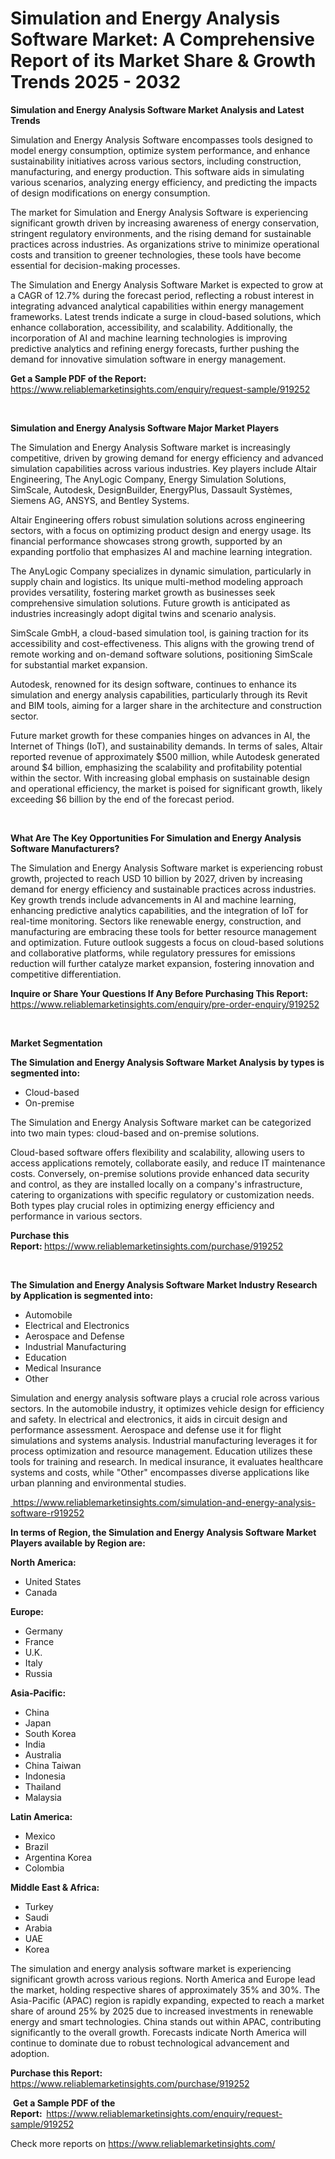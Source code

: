 <p><h1>Simulation and Energy Analysis Software Market: A Comprehensive Report of its Market Share & Growth Trends 2025 - 2032</h1></p><p><strong>Simulation and Energy Analysis Software Market Analysis and Latest Trends</strong></p>
<p><p>Simulation and Energy Analysis Software encompasses tools designed to model energy consumption, optimize system performance, and enhance sustainability initiatives across various sectors, including construction, manufacturing, and energy production. This software aids in simulating various scenarios, analyzing energy efficiency, and predicting the impacts of design modifications on energy consumption. </p><p>The market for Simulation and Energy Analysis Software is experiencing significant growth driven by increasing awareness of energy conservation, stringent regulatory environments, and the rising demand for sustainable practices across industries. As organizations strive to minimize operational costs and transition to greener technologies, these tools have become essential for decision-making processes. </p><p>The Simulation and Energy Analysis Software Market is expected to grow at a CAGR of 12.7% during the forecast period, reflecting a robust interest in integrating advanced analytical capabilities within energy management frameworks. Latest trends indicate a surge in cloud-based solutions, which enhance collaboration, accessibility, and scalability. Additionally, the incorporation of AI and machine learning technologies is improving predictive analytics and refining energy forecasts, further pushing the demand for innovative simulation software in energy management.</p></p>
<p><strong>Get a Sample PDF of the Report:&nbsp;</strong> <a href="https://www.reliablemarketinsights.com/enquiry/request-sample/919252?utm_campaign=2982&utm_medium=2&utm_source=Github&utm_content=ia&utm_term=07032025&utm_id=simulation-and-energy-analysis-software">https://www.reliablemarketinsights.com/enquiry/request-sample/919252</a></p>
<p>&nbsp;</p>
<p><strong>Simulation and Energy Analysis Software Major Market Players</strong></p>
<p><p>The Simulation and Energy Analysis Software market is increasingly competitive, driven by growing demand for energy efficiency and advanced simulation capabilities across various industries. Key players include Altair Engineering, The AnyLogic Company, Energy Simulation Solutions, SimScale, Autodesk, DesignBuilder, EnergyPlus, Dassault Systèmes, Siemens AG, ANSYS, and Bentley Systems.</p><p>Altair Engineering offers robust simulation solutions across engineering sectors, with a focus on optimizing product design and energy usage. Its financial performance showcases strong growth, supported by an expanding portfolio that emphasizes AI and machine learning integration.</p><p>The AnyLogic Company specializes in dynamic simulation, particularly in supply chain and logistics. Its unique multi-method modeling approach provides versatility, fostering market growth as businesses seek comprehensive simulation solutions. Future growth is anticipated as industries increasingly adopt digital twins and scenario analysis.</p><p>SimScale GmbH, a cloud-based simulation tool, is gaining traction for its accessibility and cost-effectiveness. This aligns with the growing trend of remote working and on-demand software solutions, positioning SimScale for substantial market expansion.</p><p>Autodesk, renowned for its design software, continues to enhance its simulation and energy analysis capabilities, particularly through its Revit and BIM tools, aiming for a larger share in the architecture and construction sector.</p><p>Future market growth for these companies hinges on advances in AI, the Internet of Things (IoT), and sustainability demands. In terms of sales, Altair reported revenue of approximately $500 million, while Autodesk generated around $4 billion, emphasizing the scalability and profitability potential within the sector. With increasing global emphasis on sustainable design and operational efficiency, the market is poised for significant growth, likely exceeding $6 billion by the end of the forecast period.</p></p>
<p>&nbsp;</p>
<p><strong>What Are The Key Opportunities For Simulation and Energy Analysis Software Manufacturers?</strong></p>
<p><p>The Simulation and Energy Analysis Software market is experiencing robust growth, projected to reach USD 10 billion by 2027, driven by increasing demand for energy efficiency and sustainable practices across industries. Key growth trends include advancements in AI and machine learning, enhancing predictive analytics capabilities, and the integration of IoT for real-time monitoring. Sectors like renewable energy, construction, and manufacturing are embracing these tools for better resource management and optimization. Future outlook suggests a focus on cloud-based solutions and collaborative platforms, while regulatory pressures for emissions reduction will further catalyze market expansion, fostering innovation and competitive differentiation.</p></p>
<p><strong>Inquire or Share Your Questions If Any Before Purchasing This Report:</strong> <a href="https://www.reliablemarketinsights.com/enquiry/pre-order-enquiry/919252?utm_campaign=2982&utm_medium=2&utm_source=Github&utm_content=ia&utm_term=07032025&utm_id=simulation-and-energy-analysis-software">https://www.reliablemarketinsights.com/enquiry/pre-order-enquiry/919252</a></p>
<p>&nbsp;</p>
<p><strong>Market Segmentation</strong></p>
<p><strong>The Simulation and Energy Analysis Software Market Analysis by types is segmented into:</strong></p>
<p><ul><li>Cloud-based</li><li>On-premise</li></ul></p>
<p><p>The Simulation and Energy Analysis Software market can be categorized into two main types: cloud-based and on-premise solutions. </p><p>Cloud-based software offers flexibility and scalability, allowing users to access applications remotely, collaborate easily, and reduce IT maintenance costs. Conversely, on-premise solutions provide enhanced data security and control, as they are installed locally on a company's infrastructure, catering to organizations with specific regulatory or customization needs. Both types play crucial roles in optimizing energy efficiency and performance in various sectors.</p></p>
<p><strong>Purchase this Report:&nbsp;</strong><a href="https://www.reliablemarketinsights.com/purchase/919252?utm_campaign=2982&utm_medium=2&utm_source=Github&utm_content=ia&utm_term=07032025&utm_id=simulation-and-energy-analysis-software">https://www.reliablemarketinsights.com/purchase/919252</a></p>
<p>&nbsp;</p>
<p><strong>The Simulation and Energy Analysis Software Market Industry Research by Application is segmented into:</strong></p>
<p><ul><li>Automobile</li><li>Electrical and Electronics</li><li>Aerospace and Defense</li><li>Industrial Manufacturing</li><li>Education</li><li>Medical Insurance</li><li>Other</li></ul></p>
<p><p>Simulation and energy analysis software plays a crucial role across various sectors. In the automobile industry, it optimizes vehicle design for efficiency and safety. In electrical and electronics, it aids in circuit design and performance assessment. Aerospace and defense use it for flight simulations and systems analysis. Industrial manufacturing leverages it for process optimization and resource management. Education utilizes these tools for training and research. In medical insurance, it evaluates healthcare systems and costs, while "Other" encompasses diverse applications like urban planning and environmental studies.</p></p>
<p><a href="https://www.reliablemarketinsights.com/simulation-and-energy-analysis-software-r919252?utm_campaign=2982&utm_medium=2&utm_source=Github&utm_content=ia&utm_term=07032025&utm_id=simulation-and-energy-analysis-software">&nbsp;https://www.reliablemarketinsights.com/simulation-and-energy-analysis-software-r919252</a></p>
<p><strong>In terms of Region, the Simulation and Energy Analysis Software Market Players available by Region are:</strong></p>
<p>
    <p> <strong> North America: </strong>
        <ul>
            <li>United States</li>
            <li>Canada</li>
        </ul>
        </p> 
    <p> <strong> Europe: </strong>
        <ul>
            <li>Germany</li>
            <li>France</li>
            <li>U.K.</li>
            <li>Italy</li>
            <li>Russia</li>
        </ul>
        </p> 
    <p> <strong> Asia-Pacific: </strong>
        <ul>
            <li>China</li>
            <li>Japan</li>
            <li>South Korea</li>
            <li>India</li>
            <li>Australia</li>
            <li>China Taiwan</li>
            <li>Indonesia</li>
            <li>Thailand</li>
            <li>Malaysia</li>
        </ul>
        </p> 
    <p> <strong> Latin America: </strong>
        <ul>
            <li>Mexico</li>
            <li>Brazil</li>
            <li>Argentina Korea</li>
            <li>Colombia</li>
        </ul>
        </p> 
    <p> <strong> Middle East & Africa: </strong>
        <ul>
            <li>Turkey</li>
            <li>Saudi</li>
            <li>Arabia</li>
            <li>UAE</li>
            <li>Korea</li>
        </ul>
    </p>
    </p>
<p><p>The simulation and energy analysis software market is experiencing significant growth across various regions. North America and Europe lead the market, holding respective shares of approximately 35% and 30%. The Asia-Pacific (APAC) region is rapidly expanding, expected to reach a market share of around 25% by 2025 due to increased investments in renewable energy and smart technologies. China stands out within APAC, contributing significantly to the overall growth. Forecasts indicate North America will continue to dominate due to robust technological advancement and adoption.</p></p>
<p><strong>Purchase this Report: </strong><a href="https://www.reliablemarketinsights.com/purchase/919252?utm_campaign=2982&utm_medium=2&utm_source=Github&utm_content=ia&utm_term=07032025&utm_id=simulation-and-energy-analysis-software">https://www.reliablemarketinsights.com/purchase/919252</a></p>
<p>&nbsp;<strong>Get a Sample PDF of the Report:&nbsp;&nbsp;</strong><a href="https://www.reliablemarketinsights.com/enquiry/request-sample/919252?utm_campaign=2982&utm_medium=2&utm_source=Github&utm_content=ia&utm_term=07032025&utm_id=simulation-and-energy-analysis-software">https://www.reliablemarketinsights.com/enquiry/request-sample/919252</a></p>
<p><strong></strong></p>
<p>Check more reports on <a href="https://www.reliablemarketinsights.com/?utm_campaign=2982&utm_medium=2&utm_source=Github&utm_content=ia&utm_term=07032025&utm_id=simulation-and-energy-analysis-software">https://www.reliablemarketinsights.com/</a></p>